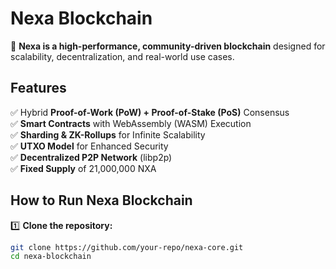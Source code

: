 # Nexa Blockchain

🚀 **Nexa is a high-performance, community-driven blockchain** designed for scalability, decentralization, and real-world use cases.

## Features
✅ Hybrid **Proof-of-Work (PoW) + Proof-of-Stake (PoS)** Consensus  
✅ **Smart Contracts** with WebAssembly (WASM) Execution  
✅ **Sharding & ZK-Rollups** for Infinite Scalability  
✅ **UTXO Model** for Enhanced Security  
✅ **Decentralized P2P Network** (libp2p)  
✅ **Fixed Supply** of 21,000,000 NXA  

## How to Run Nexa Blockchain
1️⃣ **Clone the repository:**
```sh
git clone https://github.com/your-repo/nexa-core.git
cd nexa-blockchain

